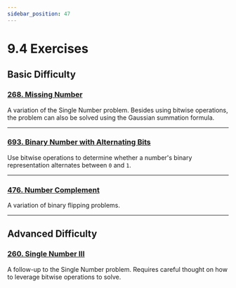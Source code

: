 ```yaml
---
sidebar_position: 47
---
```


# 9.4 Exercises

## Basic Difficulty

### [268. Missing Number](https://leetcode.com/problems/missing-number/)

A variation of the Single Number problem. Besides using bitwise operations, the problem can also be solved using the Gaussian summation formula.

---

### [693. Binary Number with Alternating Bits](https://leetcode.com/problems/binary-number-with-alternating-bits/)

Use bitwise operations to determine whether a number's binary representation alternates between `0` and `1`.

---

### [476. Number Complement](https://leetcode.com/problems/number-complement/)

A variation of binary flipping problems.

---

## Advanced Difficulty

### [260. Single Number III](https://leetcode.com/problems/single-number-iii/)

A follow-up to the Single Number problem. Requires careful thought on how to leverage bitwise operations to solve.